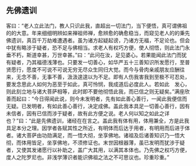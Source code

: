 ## 先佛遗训

客曰：“老人立此法门，教人只识此我，直超出一切法门，当下便悟，真可谓佛祖的的大意。年来细细明辨如来禅祖师禅，愈辨愈的确愈稳当，而窥见老人的的秉先佛遗训，真百千万劫难遭遇者。虽为诸方起疑起谤，乃诸方无福，不足论也。但会中犹有略涉于疑者，恐不足与佛相当。求老人有权巧方便，使人彻悟，则此法门永垂不朽，斯道幸甚，万世幸甚。”曰：“此问在汝，足见婆心。若果能闻此法门而犹有疑者，乃其福德浅薄也。只要发一切善心，如华严五十三善知识所发愿行，至普贤愿行，愿度不可说不可说无穷无尽众生同归大觉。而今与骨肉亲戚朋友应酬往来，无念不善，无事不善，汲汲遑遑以为不足。即有人伤我害我到至极不可忍处，要发念思此人如何为恶至于如此，真可怜悯，我成道后必度此人。若如此　发心，则此刻立地与诸大菩萨相等，此时即不要他彻悟此我，而已信之则无疑矣。”满座欣善而起曰：“今日得闻此说，则今未发明者，先有如此善心善行，一闻此我便信而无疑。已发明者，有如此善心善行，决定成佛。盖此我本具足一切善心善行，因有未信者，因有已信而涉于疑者，故有此方便之说。老人何以知之如此之详也？”曰：“此是先佛遗训，诸经在在言之。盖此我有体有用，体用兼全，方是此我具足本分之理。因学者各赋其性之所近，有明体而后达于用者，有明用而后进于体者。诸大菩萨由功勋满足，而一悟大彻，坐享佛地。诸祖及后诸善知识乃一悟大彻，而体用皆足，坐享佛地，不须修证也。末世因根器薄，虽已发明而犹涉于疑者，又使其发诸愿行以补助之，盖广大其用，以满其本体也。乃先佛之权巧方便，度人之陀罗尼也。非浅学薄识者能识佛祖之法之不可思议也。珍重珍重。”
